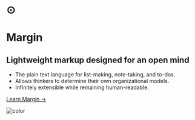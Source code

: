 <!--![logo](assets/img/logo.png)-->

# &#8857;
# Margin

## Lightweight markup designed for an open mind

- The plain text language for list-making, note-taking, and to-dos.
- Allows thinkers to determine their own organizational models.
- Infinitely extensible while remaining human-readable.

<!--[GitHub &#8594;](https://github.com/gamburg/margin/)-->
[Learn Margin &#8594;](#philosophy)

<!-- background color -->

![color](#f0f0f0)
